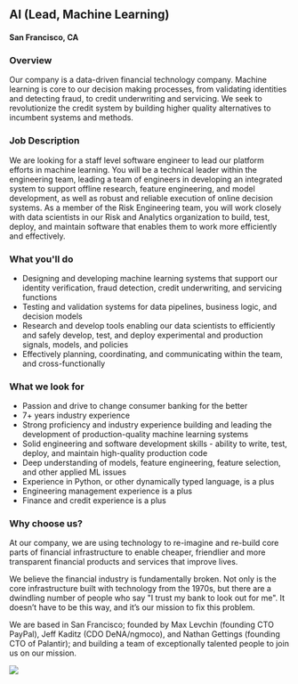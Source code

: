 ## AI (Lead, Machine Learning)
#### San Francisco, CA

### Overview
Our company is a data-driven financial technology company. Machine learning is core to our decision making processes, from validating identities and detecting fraud, to credit underwriting and servicing. We seek to revolutionize the credit system by building higher quality alternatives to incumbent systems and methods.

### Job Description
We are looking for a staff level software engineer to lead our platform efforts in machine learning. You will be a technical leader within the engineering team, leading a team of engineers in developing an integrated system to support offline research, feature engineering, and model development, as well as robust and reliable execution of online decision systems. As a member of the Risk Engineering team, you will work closely with data scientists in our Risk and Analytics organization to build, test, deploy, and maintain software that enables them to work more efficiently and effectively.

### What you'll do
+ Designing and developing machine learning systems that support our identity verification, fraud detection, credit underwriting, and servicing functions
+ Testing and validation systems for data pipelines, business logic, and decision models
+ Research and develop tools enabling our data scientists to efficiently and safely develop, test, and deploy experimental and production signals, models, and policies
+ Effectively planning, coordinating, and communicating within the team, and cross-functionally

### What we look for
+ Passion and drive to change consumer banking for the better
+ 7+ years industry experience
+ Strong proficiency and industry experience building and leading the development of production-quality machine learning systems
+ Solid engineering and software development skills - ability to write, test, deploy, and maintain high-quality production code
+ Deep understanding of models, feature engineering, feature selection, and other applied ML issues
+ Experience in Python, or other dynamically typed language, is a plus
+ Engineering management experience is a plus
+ Finance and credit experience is a plus

### Why choose us?
At our company, we are using technology to re-imagine and re-build core parts of financial infrastructure to enable cheaper, friendlier and more transparent financial products and services that improve lives.

We believe the financial industry is fundamentally broken. Not only is the core infrastructure built with technology from the 1970s, but there are a dwindling number of people who say "I trust my bank to look out for me". It doesn’t have to be this way, and it’s our mission to fix this problem.

We are based in San Francisco; founded by Max Levchin (founding CTO PayPal), Jeff Kaditz (CDO DeNA/ngmoco), and Nathan Gettings (founding CTO of Palantir); and building a team of exceptionally talented people to join us on our mission.


[<img src='https://dabuttonfactory.com/button.png?t=Apply&f=Calibri-Bold&ts=24&tc=fff&tshs=1&tshc=000&hp=20&vp=8&c=5&bgt=gradient&bgc=3d85c6&ebgc=073763'>](https://letsrockit.co/users/auth/github?job_id=qwzmaxjt-ai-lead-machine-learning)
